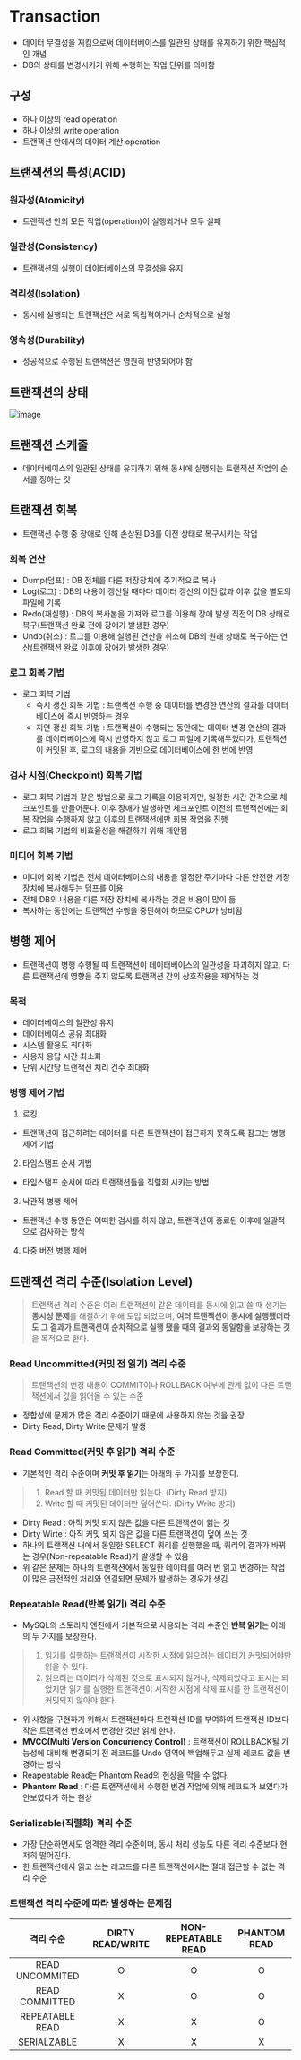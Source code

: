 # Transaction
- 데이터 무결성을 지킴으로써 데이터베이스를 일관된 상태를 유지하기 위한 핵심적인 개념
- DB의 상태를 변경시키기 위해 수행하는 작업 단위를 의미함

## 구성
- 하나 이상의 read operation
- 하나 이상의 write operation
- 트랜잭션 안에서의 데이터 계산 operation

## 트랜잭션의 특성(ACID)
### 원자성(Atomicity)
- 트랜잭션 안의 모든 작업(operation)이 실행되거나 모두 실패
### 일관성(Consistency)
- 트랜잭션의 실행이 데이터베이스의 무결성을 유지
### 격리성(Isolation)
- 동시에 실행되는 트랜잭션은 서로 독립적이거나 순차적으로 실행
### 영속성(Durability)
- 성공적으로 수행된 트랜잭션은 영원히 반영되어야 함

## 트랜잭션의 상태
![image](https://github.com/qudwns017/TIL/assets/82150958/f8f6ead8-0fc4-4714-a8b5-d5364c5b6ecc)

## 트랜잭션 스케줄
- 데이터베이스의 일관된 상태를 유지하기 위해 동시에 실행되는 트랜잭션 작업의 순서를 정하는 것

## 트랜잭션 회복
- 트랜잭션 수행 중 장애로 인해 손상된 DB를 이전 상태로 복구시키는 작업
### 회복 연산
- Dump(덤프) : DB 전체를 다른 저장장치에 주기적으로 복사
- Log(로그) : DB의 내용이 갱신될 때마다 데이터 갱신의 이전 값과 이후 값을 별도의 파일에 기록
- Redo(재실행) : DB의 복사본을 가져와 로그를 이용해 장애 발생 직전의 DB 상태로 복구(트랜잭션 완료 전에 장애가 발생한 경우)
- Undo(취소) : 로그를 이용해 실행된 연산을 취소해 DB의 원래 상태로 복구하는 연산(트랜잭션 완료 이후에 장애가 발생한 경우)

### 로그 회복 기법
- 로그 회복 기법
  - 즉시 갱신 회복 기법 : 트랜잭션 수행 중 데이터를 변경한 연산의 결과를 데이터베이스에 즉시 반영하는 경우
  - 지연 갱신 회복 기법 : 트랜잭션이 수행되는 동안에는 데이터 변경 연산의 결과를 데이터베이스에 즉시 반영하지 않고 로그 파일에 기록해두었다가, 트랜잭션이 커밋된 후, 로그의 내용을 기반으로 데이터베이스에 한 번에 반영

### 검사 시점(Checkpoint) 회복 기법
- 로그 회복 기법과 같은 방법으로 로그 기록을 이용하지만, 일정한 시간 간격으로 체크포인트를 만들어둔다. 이후 장애가 발생하면 체크포인트 이전의 트랜잭션에는 회복 작업을 수행하지 않고 이후의 트랜잭션에만 회복 작업을 진행
- 로그 회복 기법의 비효율성을 해결하기 위해 제안됨

### 미디어 회복 기법
- 미디어 회복 기법은 전체 데이터베이스의 내용을 일정한 주기마다 다른 안전한 저장 장치에 복사해두는 덤프를 이용
- 전체 DB의 내용을 다른 저장 장치에 복사하는 것은 비용이 많이 듦
- 복사하는 동안에는 트랜잭션 수행을 중단해야 하므로 CPU가 낭비됨

## 병행 제어
- 트랜잭션이 병행 수행될 때 트랜잭션이 데이터베이스의 일관성을 파괴하지 않고, 다른 트랜잭션에 영향을 주지 않도록 트랜잭션 간의 상호작용을 제어하는 것

### 목적
- 데이터베이스의 일관성 유지
- 데이터베이스 공유 최대화
- 시스템 활용도 최대화
- 사용자 응답 시간 최소화
- 단위 시간당 트랜잭션 처리 건수 최대화

### 병행 제어 기법
1. 로킹
- 트랜잭션이 접근하려는 데이터를 다른 트랜잭션이 접근하지 못하도록 잠그는 병행 제어 기법
2. 타임스탬프 순서 기법
- 타임스탬프 순서에 따라 트랜잭션들을 직렬화 시키는 방법
3. 낙관적 병행 제어
- 트랜잭션 수행 동안은 어떠한 검사를 하지 않고, 트랜잭션이 종료된 이후에 일괄적으로 검사하는 방식 
4. 다중 버전 병행 제어

## 트랜잭션 격리 수준(Isolation Level)
> 트랜잭션 격리 수준은 여러 트랜잭션이 같은 데이터를 동시에 읽고 쓸 때 생기는 **동시성 문제**를 해결하기 위해 도입 되었으며, **여러 트랜잭션이 동시에 실행됐더라도 그 결과가 트랜잭션이 순차적으로 실행 됐을 때의 결과와 동일함을 보장하는 것**을 목적으로 한다.

### Read Uncommitted(커밋 전 읽기) 격리 수준
> 트랜잭션의 변경 내용이 COMMIT이나 ROLLBACK 여부에 관계 없이 다른 트랜잭션에서 값을 읽어올 수 있는 수준
- 정합성에 문제가 많은 격리 수준이기 때문에 사용하지 않는 것을 권장
- Dirty Read, Dirty Write 문제가 발생

### Read Committed(커밋 후 읽기) 격리 수준
- 기본적인 격리 수준이며 **커밋 후 읽기**는 아래의 두 가지를 보장한다.
> 1. Read 할 때 커밋된 데이터만 읽는다. (Dirty Read 방지)
> 2. Write 할 때 커밋된 데이터만 덮어쓴다. (Dirty Write 방지)
  - Dirty Read : 아직 커밋 되지 않은 값을 다른 트랜잭션이 읽는 것
  - Dirty Wirte : 아직 커밋 되지 않은 값을 다른 트랜잭션이 덮어 쓰는 것
- 하나의 트랜잭션 내에서 동일한 SELECT 쿼리를 실행했을 때, 쿼리의 결과가 바뀌는 경우(Non-repeatable Read)가 발생할 수 있음
- 위 같은 문제는 하나의 트랜잭션에서 동일한 데이터를 여러 번 읽고 변경하는 작업이 많은 금전적인 처리와 연결되면 문제가 발생하는 경우가 생김


### Repeatable Read(반복 읽기) 격리 수준
- MySQL의 스토리지 엔진에서 기본적으로 사용되는 격리 수준인 **반복 읽기**는 아래의 두 가지를 보장한다.
> 1. 읽기를 실행하는 트랜잭션이 시작한 시점에 읽으려는 데이터가 커밋되어야만 읽을 수 있다.
> 2. 읽으려는 데이터가 삭제된 것으로 표시되지 않거나, 삭제되었다고 표시는 되었지만 읽기를 실행한 트랜잭션이 시작한 시점에 삭제 표시를 한 트랜잭션이 커밋되지 않아야 한다.
- 위 사항을 구현하기 위해서 트랜잭션마다 트랜잭션 ID를 부여하여 트랜잭션 ID보다 작은 트랜잭션 번호에서 변경한 것만 읽게 한다.
- **MVCC(Multi Version Concurrency Control)** : 트랜잭션이 ROLLBACK될 가능성에 대비해 변경되기 전 레코드를 Undo 영역에 백업해두고 실제 레코드 값을 변경하는 방식
- Reapeatable Read는 Phantom Read의 현상을 막을 수 없다.
- **Phantom Read** : 다른 트랜잭션에서 수행한 변경 작업에 의해 레코드가 보였다가 안보였다가 하는 현상

### Serializable(직렬화) 격리 수준
- 가장 단순하면서도 엄격한 격리 수준이며, 동시 처리 성능도 다른 격리 수준보다 현저히 떨어진다.
- 한 트랜잭션에서 읽고 쓰는 레코드를 다른 트랜잭션에서는 절대 접근할 수 없는 격리 수준

### 트랜잭션 격리 수준에 따라 발생하는 문제점
|격리 수준|DIRTY READ/WRITE|NON-REPEATABLE READ|PHANTOM READ|
|:---:|:---:|:---:|:---:|
|READ UNCOMMITED|O|O|O|
|READ COMMITTED|X|O|O|
|REPEATABLE READ|X|X|O|
|SERIALZABLE|X|X|X|